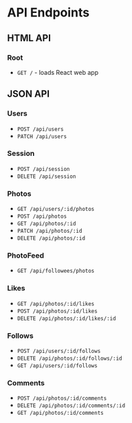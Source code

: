 # API Endpoints

## HTML API

### Root

- `GET /` - loads React web app

## JSON API

### Users

- `POST /api/users`
- `PATCH /api/users`

### Session

- `POST /api/session`
- `DELETE /api/session`

### Photos

- `GET /api/users/:id/photos`
- `POST /api/photos`
- `GET /api/photos/:id`
- `PATCH /api/photos/:id`
- `DELETE /api/photos/:id`

### PhotoFeed

- `GET /api/followees/photos`

### Likes
- `GET /api/photos/:id/likes`
- `POST /api/photos/:id/likes`
- `DELETE /api/photos/:id/likes/:id`
### Follows
- `POST /api/users/:id/follows`
- `DELETE /api/photos/:id/follows/:id`
- `GET /api/users/:id/follows`
### Comments

- `POST /api/photos/:id/comments`
- `DELETE /api/photos/:id/comments/:id`
- `GET /api/photos/:id/comments`
